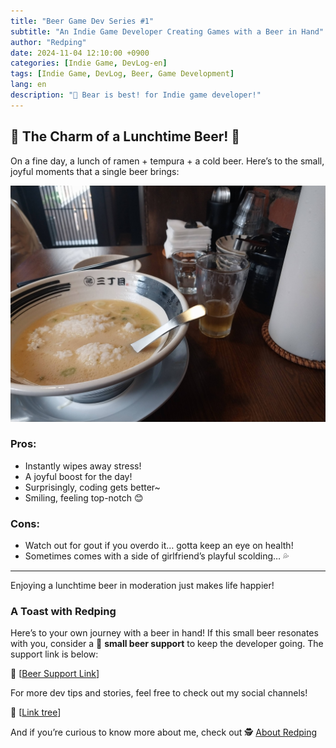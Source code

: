 ```yaml
---
title: "Beer Game Dev Series #1"  
subtitle: "An Indie Game Developer Creating Games with a Beer in Hand"  
author: "Redping"  
date: 2024-11-04 12:10:00 +0900  
categories: [Indie Game, DevLog-en]  
tags: [Indie Game, DevLog, Beer, Game Development]  
lang: en  
description: "🍻 Bear is best! for Indie game developer!"  
---
```


## 🍻 The Charm of a Lunchtime Beer! 🍻

On a fine day, a lunch of ramen + tempura + a cold beer. Here’s to the small, joyful moments that a single beer brings:

![bear picture](/img/bear.jpg)

### Pros:

- Instantly wipes away stress!  
- A joyful boost for the day!  
- Surprisingly, coding gets better~  
- Smiling, feeling top-notch 😊  

### Cons:

- Watch out for gout if you overdo it… gotta keep an eye on health!  
- Sometimes comes with a side of girlfriend’s playful scolding… 💦  

---

Enjoying a lunchtime beer in moderation just makes life happier!

### A Toast with Redping

Here’s to your own journey with a beer in hand! If this small beer resonates with you, consider a 🍻 **small beer support** to keep the developer going. The support link is below:

🍻 [[Beer Support Link](https://github.com/sponsors/RedpingDev)]

For more dev tips and stories, feel free to check out my social channels!

🌲 [[Link tree](https://linktr.ee/RedpingGames)]

And if you’re curious to know more about me, check out 🕵️ [About Redping](/posts/en/about)
